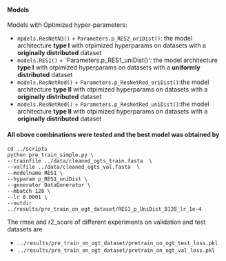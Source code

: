#### Models

Models with Optimized hyper-parameters:
* `mpdels.ResNetN3()` + `Parameters.p_RES2_oriDist()`: the model architecture **type I** with otpimized hyperparams on datasets with a **originally distributed** dataset
* `models.RES1()` + 'Parameters.p_RES1_uniDist()': the model architecture **type I** with otpimized hyperparams	on datasets with a **uniformly distributed** dataset 
* `models.ResNetRed()` + `Parameters.p_ResNetRed_oriDist()`:the model architecture **type II** with otpimized hyperparams on datasets with a **originally distributed** dataset 
* `models.ResNetRed()` + `Parameters.p_ResNetRed_uniDist()`:the model architecture **type II** with otpimized hyperparams on datasets with a **originally distributed** dataset

#### All obove combinations were tested and the best model was obtained by 
```
cd ../scripts
python pre_train_simple.py \
--trainfile ../data/cleaned_ogts_train.fasta  \
--valfile ../data/cleaned_ogts_val.fasta  \
--modelname RES1 \
--hyparam p_RES1_uniDist \
--generator DataGenerator \
--mbatch 128 \
--lr 0.0001 \
--outdir ../results/pre_train_on_ogt_dataset/RES1_p_UniDist_B128_lr_1e-4

```

The rmse and r2_score of different experiments on validation and test datasets are 
* `../results/pre_train_on_ogt_dataset/pretrain_on_ogt_test_loss.pkl`
* `../results/pre_train_on_ogt_dataset/pretrain_on_ogt_val_loss.pkl`
